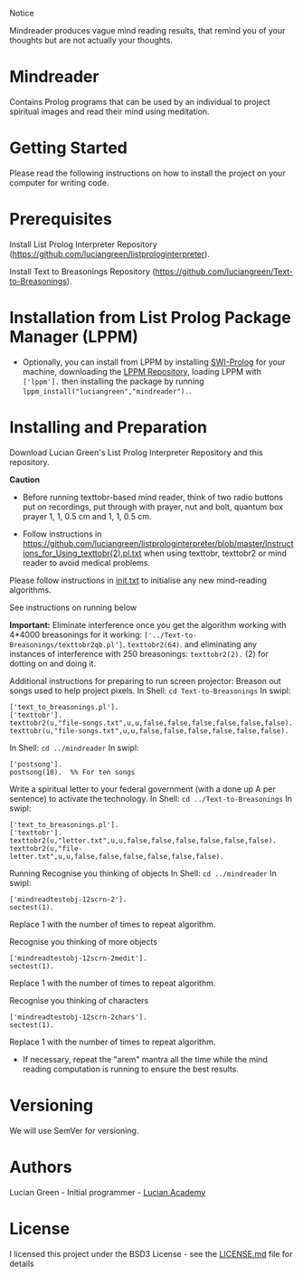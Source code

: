 Notice

Mindreader produces vague mind reading results, that remind you of your thoughts but are not actually your thoughts.

# Mindreader

Contains Prolog programs that can be used by an individual to project spiritual images and read their mind using meditation.

# Getting Started

Please read the following instructions on how to install the project on your computer for writing code.

# Prerequisites

Install List Prolog Interpreter Repository (https://github.com/luciangreen/listprologinterpreter).

Install Text to Breasonings Repository (https://github.com/luciangreen/Text-to-Breasonings).

# Installation from List Prolog Package Manager (LPPM)

* Optionally, you can install from LPPM by installing <a href="https://www.swi-prolog.org/build/">SWI-Prolog</a> for your machine, downloading the <a href="https://github.com/luciangreen/List-Prolog-Package-Manager">LPPM Repository</a>, loading LPPM with `['lppm'].` then installing the package by running `lppm_install("luciangreen","mindreader").`.

# Installing and Preparation

Download Lucian Green's List Prolog Interpreter Repository and this repository.

**Caution**

- Before running texttobr-based mind reader, think of two radio buttons put on recordings, put through with prayer, nut and bolt, quantum box prayer 1, 1, 0.5 cm and 1, 1, 0.5 cm.

- Follow instructions in https://github.com/luciangreen/listprologinterpreter/blob/master/Instructions_for_Using_texttobr(2).pl.txt when using texttobr, texttobr2 or mind reader to avoid medical problems.

Please follow instructions in <a href="https://github.com/luciangreen/mindreader/blob/master/init.txt">init.txt</a> to initialise any new mind-reading algorithms.

See instructions on running below

 **Important:** Eliminate interference once you get the algorithm working with 4*4000 breasonings for it working: `['../Text-to-Breasonings/texttobr2qb.pl']`.  `texttobr2(64)`. and eliminating any instances of interference with 250 breasonings: `texttobr2(2).` (2) for dotting on and doing it.

Additional instructions for preparing to run screen projector:
Breason out songs used to help project pixels.
In Shell:
`cd Text-to-Breasonings`
In swipl:
```
['text_to_breasonings.pl'].
['texttobr'].
texttobr2(u,"file-songs.txt",u,u,false,false,false,false,false,false).
texttobr(u,"file-songs.txt",u,u,false,false,false,false,false,false).

```
In Shell:
`cd ../mindreader`
In swipl:
```
['postsong'].
postsong(10).  %% For ten songs
```
Write a spiritual letter to your federal government (with a done up A per sentence) to activate the technology.
In Shell:
`cd ../Text-to-Breasonings`
In swipl:

```
['text_to_breasonings.pl'].
['texttobr'].
texttobr2(u,"letter.txt",u,u,false,false,false,false,false,false).
texttobr2(u,"file-letter.txt",u,u,false,false,false,false,false,false).
```

Running
Recognise you thinking of objects
In Shell:
`cd ../mindreader`
In swipl:

```
['mindreadtestobj-12scrn-2'].
sectest(1).
```
Replace 1 with the number of times to repeat algorithm.

Recognise you thinking of more objects
```
['mindreadtestobj-12scrn-2medit'].
sectest(1).
```
Replace 1 with the number of times to repeat algorithm.

Recognise you thinking of characters
```
['mindreadtestobj-12scrn-2chars'].
sectest(1).
```
Replace 1 with the number of times to repeat algorithm.

* If necessary, repeat the "arem" mantra all the time while the mind reading computation is running to ensure the best results.

# Versioning

We will use SemVer for versioning.

# Authors

Lucian Green - Initial programmer - <a href="https://www.lucianacademy.com/">Lucian Academy</a>

# License

I licensed this project under the BSD3 License - see the <a href="LICENSE">LICENSE.md</a> file for details

